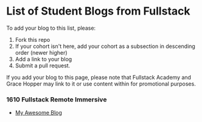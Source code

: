 # List of Student Blogs from Fullstack

To add your blog to this list, please:

1.  Fork this repo
2.  If your cohort isn't here, add your cohort as a subsection in descending order (newer higher)
3.  Add a link to your blog
4.  Submit a pull request.

If you add your blog to this page, please note that Fullstack Academy and Grace Hopper may link to it or use content within for promotional purposes.

### 1610 Fullstack Remote Immersive

* [My Awesome Blog](http://awesomeblog.com)

